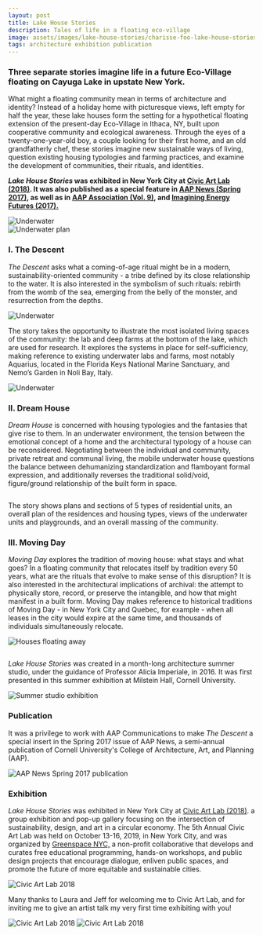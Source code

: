 ```yaml
---
layout: post
title: Lake House Stories
description: Tales of life in a floating eco-village
image: assets/images/lake-house-stories/charisse-foo-lake-house-stories-09.jpg
tags: architecture exhibition publication
---
```


<h3>Three separate stories imagine life in a future Eco-Village floating on Cayuga Lake in upstate New York.</h3>

<p> 
What might a floating community mean in terms of architecture and identity? Instead of a holiday home with picturesque views, left empty for half the year, these lake houses form the setting for a hypothetical floating extension of the present-day Eco-Village in Ithaca, NY, built upon cooperative community and ecological awareness. Through the eyes of a twenty-one-year-old boy, a couple looking for their first home, and an old grandfatherly chef, these stories imagine new sustainable ways of living, question existing housing typologies and farming practices, and examine the development of communities, their rituals, and identities. </p>

<p><strong><i>Lake House Stories</i> was exhibited in New York City at <a href="http://www.greenspacenyc.org/Civic-Art-Lab" target="_blank">Civic Art Lab (2018)</a>. It was also published as a special feature in <a href="https://aap.cornell.edu/about/alumni/aapnews" target="_blank">AAP News (Spring 2017),</a> as well as in <a href="http://www.association.aap.cornell.edu/" target="_blank">AAP Association (Vol. 9)</a>, and <a href="https://imaginingenergyfutures.wordpress.com/about/" target="_blank">Imagining Energy Futures (2017).</a></strong><p>

<!-- Image Grid -->
<div class="row">
	<div class="6u 12u$(small)">
		<span class="image fit"><img src="{% link assets/images/lake-house-stories/charisse-foo-lake-house-stories-03.jpg %}" alt="Underwater" /></span>
	</div>
	<div class="6u$ 12u$(small)">
			<span class="image fit"><img src="{% link assets/images/lake-house-stories/charisse-foo-lake-house-stories-02.jpg %}" alt="Underwater plan" /></span>
	</div>
</div>

<h3>I. The Descent </h3>
<p>
<i>The Descent</i> asks what a coming-of-age ritual might be in a modern, sustainability-oriented community - a tribe defined by its close relationship to the water. It is also interested in the symbolism of such rituals: rebirth from the womb of the sea, emerging from the belly of the monster, and resurrection from the depths.</p>

<span class="image fit"><img src="{% link assets/images/lake-house-stories/charisse-foo-lake-house-stories-01.jpg %}" alt="Underwater" /></span>

<p>
The story takes the opportunity to illustrate the most isolated living spaces of the community: the lab and deep farms at the bottom of the lake, which are used for research. It explores the systems in place for self-sufficiency, making reference to existing underwater labs and farms, most notably Aquarius, located in the Florida Keys National Marine Sanctuary, and Nemo’s Garden in Noli Bay, Italy.</p>
<!-- Image Grid -->
<div class="row">
	<div class="6u 12u$(small)">
		<span class="image fit"><img src="{% link assets/images/lake-house-stories/charisse-foo-lake-house-stories-09.jpg %}" alt="Underwater" /></span>
	</div>
	<div class="6u$ 12u$(small)">
			<span class="image fit"><img src="{% link assets/images/lake-house-stories/charisse-foo-lake-house-stories-04.jpg %}" alt="" /></span>
	</div>
</div>

<h3>II. Dream House</h3>
<p>
<i>Dream House</i> is concerned with housing typologies and the fantasies that give rise to them. In an underwater environment, the tension between the emotional concept of a home and the architectural typology of a house can be reconsidered. Negotiating between the individual and community, private retreat and communal living, the mobile underwater house questions the balance between dehumanizing standardization and flamboyant formal expression, and additionally reverses the traditional solid/void, figure/ground relationship of the built form in space. </p>
<!-- Image Grid -->
<div class="row">
	<div class="6u 12u$(small)">
		<span class="image fit"><img src="{% link assets/images/lake-house-stories/charisse-foo-lake-house-stories-06.jpg %}" alt="" /></span>
	</div>
	<div class="6u$ 12u$(small)">
			<span class="image fit"><img src="{% link assets/images/lake-house-stories/charisse-foo-lake-house-stories-07.jpg %}" alt="" /></span>
	</div>
</div>
<!-- Image Grid -->
<div class="row">
	<div class="6u 12u$(small)">
		<span class="image fit"><img src="{% link assets/images/lake-house-stories/charisse-foo-lake-house-stories-13.jpg %}" alt="" /></span>
	</div>
	<div class="6u$ 12u$(small)">
			<span class="image fit"><img src="{% link assets/images/lake-house-stories/charisse-foo-lake-house-stories-14.jpg %}" alt="" /></span>
	</div>
</div>
<p>
The story shows plans and sections of 5 types of residential units, an overall plan of the residences and housing types, views of the underwater units and playgrounds, and an overall massing of the community.</p>
<p>

<h3>III. Moving Day</h3>
<i>Moving Day</i> explores the tradition of moving house: what stays and what goes? In a floating community that relocates itself by tradition every 50 years, what are the rituals that evolve to make sense of this disruption? It is also interested in the architectural implications of archival: the attempt to physically store, record, or preserve the intangible, and how that might manifest in a built form. Moving Day makes reference to historical traditions of Moving Day - in New York City and Quebec, for example - when all leases in the city would expire at the same time, and thousands of individuals simultaneously relocate.</p>

<span class="image fit"><img src="{% link assets/images/lake-house-stories/charisse-foo-lake-house-stories-05.jpg %}" alt="Houses floating away" /></span>

<!-- Image Grid -->
<div class="row">
	<div class="6u 12u$(small)">
		<span class="image fit"><img src="{% link assets/images/lake-house-stories/charisse-foo-lake-house-stories-15.jpg %}" alt="" /></span>
	</div>
	<div class="6u$ 12u$(small)">
			<span class="image fit"><img src="{% link assets/images/lake-house-stories/charisse-foo-lake-house-stories-16.jpg %}" alt="" /></span>
	</div>
</div>

<p>
<i>Lake House Stories</i> was created in a month-long architecture summer studio, under the guidance of Professor Alicia Imperiale, in 2016. It was first presented in this summer exhibition at Milstein Hall, Cornell University.</p>

<span class="image fit"><img src="{% link assets/images/lake-house-stories/charisse-foo-lake-house-stories-08.jpg %}" alt="Summer studio exhibition" /></span>

<h3> Publication </h3>
<p>
It was a privilege to work with AAP Communications to make <i>The Descent</i> a special insert in the Spring 2017 issue of AAP News, a  semi-annual publication of Cornell University's College of Architecture, Art, and Planning (AAP).</p>
<span class="image fit"><img src="{% link assets/images/lake-house-stories/charisse-foo-lake-house-stories-10.jpg %}" alt="AAP News Spring 2017 publication" /></span>

<h3> Exhibition </h3>
<p> <i>Lake House Stories</i> was exhibited in New York City at <a href="http://www.greenspacenyc.org/Civic-Art-Lab" target="_blank">Civic Art Lab (2018)</a>. a group exhibition and pop-up gallery focusing on the intersection of sustainability, design, and art in a circular economy. The 5th Annual Civic Art Lab was held on October 13-16, 2019, in New York City, and was organized by <a href="http://greenspacenyc.org">Greenspace NYC,</a> a non-profit collaborative that develops and curates free educational programming, hands-on workshops, and public design projects that encourage dialogue, enliven public spaces, and promote the future of more equitable and sustainable cities. </p>
<span class="image fit"><img src="{% link assets/images/lake-house-stories/charisse-foo-lake-house-stories-12.jpg %}" alt="Civic Art Lab 2018" /></span>
<p>Many thanks to Laura and Jeff for welcoming me to Civic Art Lab, and for inviting me to give an artist talk my very first time exhibiting with you!</p>
<span class="image fit"><img src="{% link assets/images/lake-house-stories/charisse-foo-lake-house-stories-17.jpg %}" alt="Civic Art Lab 2018" /></span>
<span class="image fit"><img src="{% link assets/images/lake-house-stories/charisse-foo-lake-house-stories-11.jpg %}" alt="Civic Art Lab 2018" /></span>
